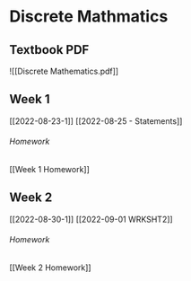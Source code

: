 # Discrete Mathmatics
## Textbook PDF
![[Discrete Mathematics.pdf]]

## Week 1
[[2022-08-23-1]]
[[2022-08-25 - Statements]]
###### Homework
[[Week 1 Homework]]

## Week 2
[[2022-08-30-1]]
[[2022-09-01 WRKSHT2]]
###### Homework
[[Week 2 Homework]]
